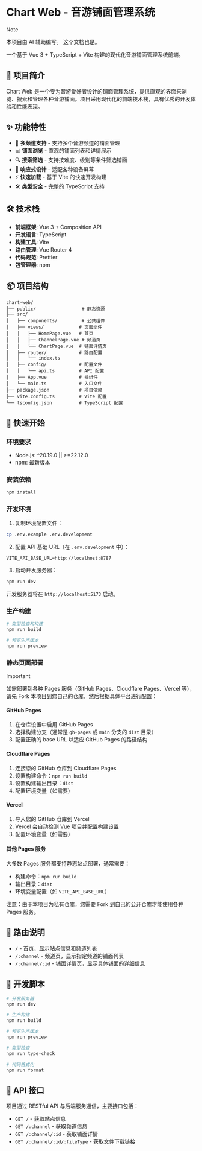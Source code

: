 # Chart Web - 音游铺面管理系统

> [!NOTE]
> 本项目由 AI 辅助编写。 这个文档也是。

一个基于 Vue 3 + TypeScript + Vite 构建的现代化音游铺面管理系统前端。

## 🚀 项目简介

Chart Web 是一个专为音游爱好者设计的铺面管理系统，提供直观的界面来浏览、搜索和管理各种音游铺面。项目采用现代化的前端技术栈，具有优秀的开发体验和性能表现。

## ✨ 功能特性

- 🎵 **多频道支持** - 支持多个音游频道的铺面管理
- 📊 **铺面浏览** - 直观的铺面列表和详情展示
- 🔍 **搜索筛选** - 支持按难度、级别等条件筛选铺面
- 📱 **响应式设计** - 适配各种设备屏幕
- ⚡ **快速加载** - 基于 Vite 的快速开发构建
- 🛠 **类型安全** - 完整的 TypeScript 支持

## 🛠 技术栈

- **前端框架**: Vue 3 + Composition API
- **开发语言**: TypeScript
- **构建工具**: Vite
- **路由管理**: Vue Router 4
- **代码规范**: Prettier
- **包管理器**: npm

## 📦 项目结构

```
chart-web/
├── public/                 # 静态资源
├── src/
│   ├── components/         # 公共组件
│   ├── views/             # 页面组件
│   │   ├── HomePage.vue   # 首页
│   │   ├── ChannelPage.vue # 频道页
│   │   └── ChartPage.vue  # 铺面详情页
│   ├── router/            # 路由配置
│   │   └── index.ts
│   ├── config/            # 配置文件
│   │   └── api.ts         # API 配置
│   ├── App.vue            # 根组件
│   └── main.ts            # 入口文件
├── package.json           # 项目依赖
├── vite.config.ts         # Vite 配置
└── tsconfig.json          # TypeScript 配置
```

## 🚀 快速开始

### 环境要求

- Node.js: ^20.19.0 || >=22.12.0
- npm: 最新版本

### 安装依赖

```bash
npm install
```

### 开发环境

1. 复制环境配置文件：

```bash
cp .env.example .env.development
```

2. 配置 API 基础 URL（在 `.env.development` 中）：

```env
VITE_API_BASE_URL=http://localhost:8787
```

3. 启动开发服务器：

```bash
npm run dev
```

开发服务器将在 `http://localhost:5173` 启动。

### 生产构建

```bash
# 类型检查和构建
npm run build

# 预览生产版本
npm run preview
```

### 静态页面部署

> [!IMPORTANT]
> 如需部署到各种 Pages 服务（GitHub Pages、Cloudflare Pages、Vercel 等），请先 Fork 本项目到您自己的仓库，然后根据具体平台进行配置：

#### GitHub Pages

1. 在仓库设置中启用 GitHub Pages
2. 选择构建分支（通常是 `gh-pages` 或 `main` 分支的 `dist` 目录）
3. 配置正确的 base URL 以适应 GitHub Pages 的路径结构

#### Cloudflare Pages

1. 连接您的 GitHub 仓库到 Cloudflare Pages
2. 设置构建命令：`npm run build`
3. 设置构建输出目录：`dist`
4. 配置环境变量（如需要）

#### Vercel

1. 导入您的 GitHub 仓库到 Vercel
2. Vercel 会自动检测 Vue 项目并配置构建设置
3. 配置环境变量（如需要）

#### 其他 Pages 服务

大多数 Pages 服务都支持静态站点部署，通常需要：

- 构建命令：`npm run build`
- 输出目录：`dist`
- 环境变量配置（如 `VITE_API_BASE_URL`）

注意：由于本项目为私有仓库，您需要 Fork 到自己的公开仓库才能使用各种 Pages 服务。

## 📖 路由说明

- `/` - 首页，显示站点信息和频道列表
- `/:channel` - 频道页，显示指定频道的铺面列表
- `/:channel/:id` - 铺面详情页，显示具体铺面的详细信息

## 🔧 开发脚本

```bash
# 开发服务器
npm run dev

# 生产构建
npm run build

# 预览生产版本
npm run preview

# 类型检查
npm run type-check

# 代码格式化
npm run format
```

## 🎯 API 接口

项目通过 RESTful API 与后端服务通信，主要接口包括：

- `GET /` - 获取站点信息
- `GET /:channel` - 获取频道信息
- `GET /:channel/:id` - 获取铺面详情
- `GET /:channel/:id/:fileType` - 获取文件下载链接
